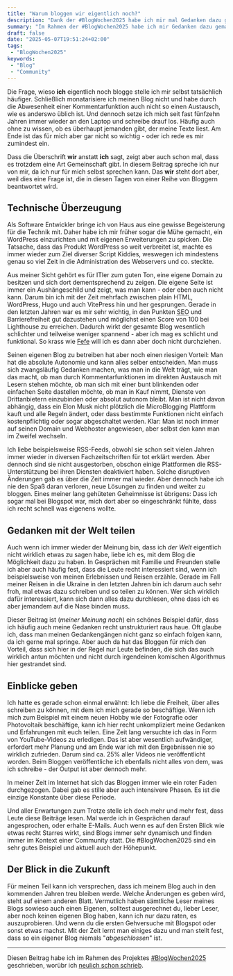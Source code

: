 ```yaml
---
title: "Warum bloggen wir eigentlich noch?"
description: "Dank der #BlogWochen2025 habe ich mir mal Gedanken dazu gemacht, wieso ich noch immer blogge."
summary: "Im Rahmen der #BlogWochen2025 habe ich mir Gedanken dazu gemacht, wieso ich eigentlich noch immer blogge und was mich daran am meisten überzeugt. Schließlich denken einige Leute da draußen, das Format Blog würde aussterben."
draft: false
date: "2025-05-07T19:51:24+02:00"
tags:
 - "BlogWochen2025"
keywords:
 - "Blog"
 - "Community"
---
```


Die Frage, wieso **ich** eigentlich noch blogge stelle ich mir selbst tatsächlich häufiger. Schließlich monatarisiere ich meinen Blog nicht und habe durch die Abwesenheit einer Kommentarfunktion auch nicht so einen Austausch, wie es anderswo üblich ist. Und dennoch setze ich mich seit fast fünfzehn Jahren immer wieder an den Laptop und schreibe drauf los. Häufig auch ohne zu wissen, ob es überhaupt jemanden gibt, der meine Texte liest. Am Ende ist das für mich aber gar nicht so wichtig - oder ich rede es mir zumindest ein.

Dass die Überschrift **wir** anstatt **ich** sagt, zeigt aber auch schon mal, dass es trotzdem eine Art Gemeinschaft gibt. In diesem Beitrag spreche ich nur von mir, da ich nur für mich selbst sprechen kann. Das **wir** steht dort aber, weil dies eine Frage ist, die in diesen Tagen von einer Reihe von Bloggern beantwortet wird.

## Technische Überzeugung
Als Software Entwickler bringe ich von Haus aus eine gewisse Begeisterung für die Technik mit. Daher habe ich mir früher sogar die Mühe gemacht, ein WordPress einzurichten und mit eigenen Erweiterungen zu spicken. Die Tatsache, dass das Produkt WordPress so weit verbreitet ist, machte es immer wieder zum Ziel diverser Script Kiddies, weswegen ich mindestens genau so viel Zeit in die Administration des Webservers und co. steckte.

Aus meiner Sicht gehört es für ITler zum guten Ton, eine eigene Domain zu besitzen und sich dort dementsprechend zu zeigen. Die eigene Seite ist immer ein Aushängeschild und zeigt, was man kann - oder eben auch nicht kann. Darum bin ich mit der Zeit mehrfach zwischen plain HTML, WordPress, Hugo und auch VitePress hin und her gesprungen. Gerade in den letzten Jahren war es mir sehr wichtig, in den Punkten <abbr title="Search Engine Optimization">SEO</abbr> und Barrierefreiheit gut dazustehen und möglichst einen Score von 100 bei Lighthouse zu erreichen. Dadurch wirkt der gesamte Blog wesentlich schlichter und teilweise weniger spannend - aber ich mag es schlicht und funktional. So krass wie [Fefe](https://blog.fefe.de/) will ich es dann aber doch nicht durchziehen.

Seinen eigenen Blog zu betreiben hat aber noch einen riesigen Vorteil: Man hat die absolute Autonomie und kann alles selber entscheiden. Man muss sich zwangsläufig Gedanken machen, was man in die Welt trägt, wie man das macht, ob man durch Kommentarfunktionen im direkten Austausch mit Lesern stehen möchte, ob man sich mit einer bunt blinkenden oder einfachen Seite dastellen möchte, ob man in Kauf nimmt, Dienste von Drittanbietern einzubinden oder absolut autonom bleibt. Man ist nicht davon abhängig, dass ein Elon Musk nicht plötzlich die MicroBlogging Plattform kauft und alle Regeln ändert, oder dass bestimmte Funktionen nicht einfach kostenpflichtig oder sogar abgeschaltet werden. Klar: Man ist noch immer auf seinen Domain und Webhoster angewiesen, aber selbst den kann man im Zweifel wechseln.

Ich liebe beispielsweise RSS-Feeds, obwohl sie schon seit vielen Jahren immer wieder in diversen Fachzeitschriften für tot erklärt werden. Aber dennoch sind sie nicht ausgestorben, obschon einige Plattformen die RSS-Unterstützung bei ihren Diensten deaktiviert haben. Solche disruptiven Änderungen gab es über die Zeit immer mal wieder. Aber dennoch habe ich nie den Spaß daran verloren, neue Lösungen zu finden und weiter zu bloggen. Eines meiner lang gehüteten Geheimnisse ist übrigens: Dass ich sogar mal bei Blogspot war, mich dort aber so eingeschränkt fühlte, dass ich recht schnell was eigenens wollte.


## Gedanken mit der Welt teilen
Auch wenn ich immer wieder der Meinung bin, dass ich _der Welt_ eigentlich nicht wirklich etwas zu sagen habe, liebe ich es, mit dem Blog die Möglichkeit dazu zu haben. In Gesprächen mit Familie und Freunden stelle ich aber auch häufig fest, dass die Leute recht interessiert sind, wenn ich beispielsweise von meinen Erlebnissen und Reisen erzähle. Gerade im Fall meiner Reisen in die Ukraine in den letzten Jahren bin ich darum auch sehr froh, mal etwas dazu schreiben und so teilen zu können. Wer sich wirklich dafür interessiert, kann sich dann alles dazu durchlesen, ohne dass ich es aber jemandem auf die Nase binden muss.

Dieser Beitrag ist (_meiner Meinung nach_) ein schönes Beispiel dafür, dass ich häufig auch meine Gedanken recht unstrukturiert raus haue. Oft glaube ich, dass man meinen Gedankengängen nicht ganz so einfach folgen kann, da ich gerne mal springe. Aber auch da hat das Bloggen für mich den Vorteil, dass sich hier in der Regel nur Leute befinden, die sich das auch wirklich antun möchten und nicht durch irgendeinen komischen Algorithmus hier gestrandet sind.


## Einblicke geben
Ich hatte es gerade schon einmal erwähnt: Ich liebe die Freiheit, über alles schreiben zu können, mit dem ich mich gerade so beschäftige. Wenn ich mich zum Beispiel mit einem neuen Hobby wie der Fotografie oder Photovoltaik beschäftige, kann ich hier recht unkompliziert meine Gedanken und Erfahrungen mit euch teilen. Eine Zeit lang versuchte ich das in Form von YouTube-Videos zu erledigen. Das ist aber wesentlich aufwändiger, erfordert mehr Planung und am Ende war ich mit den Ergebnissen nie so wirklich zufrieden. Darum sind ca. 25% aller Videos nie veröffentlicht worden. Beim Bloggen veröffentliche ich ebenfalls nicht alles von dem, was ich schreibe - der Output ist aber dennoch mehr.

In meiner Zeit im Internet hat sich das Bloggen immer wie ein roter Faden durchgezogen. Dabei gab es stille aber auch intensivere Phasen. Es ist die einzige Konstante über diese Periode.

Und aller Erwartungen zum Trotze stelle ich doch mehr und mehr fest, dass Leute diese Beiträge lesen. Mal werde ich in Gesprächen darauf angesprochen, oder erhalte E-Mails. Auch wenn es auf den Ersten Blick wie etwas recht Starres wirkt, sind Blogs immer sehr dynamisch und finden immer im Kontext einer Community statt. Die #BlogWochen2025 sind ein sehr gutes Beispiel und aktuell auch der Höhepunkt.


## Der Blick in die Zukunft
Für meinen Teil kann ich versprechen, dass ich meinem Blog auch in den kommenden Jahren treu bleiben werde. Welche Änderungen es geben wird, steht auf einem anderen Blatt. Vermutlich haben sämtliche Leser meines Blogs sowieso auch einen Eigenen, solltest ausgerechnet du, lieber Leser, aber noch keinen eigenen Blog haben, kann ich nur dazu raten, es auszuprobieren. Und wenn du die ersten Gehversuche mit Blogspot oder sonst etwas machst. Mit der Zeit lernt man einiges dazu und man stellt fest, dass so ein eigener Blog niemals "_abgeschlossen_" ist.


---
Diesen Beitrag habe ich im Rahmen des Projektes [#BlogWochen2025](https://nureinblog.at/54063-im-mai-beginnen-die-blogwochen/) geschrieben, worübr ich [neulich schon schrieb](/post/blogwochen2025).
